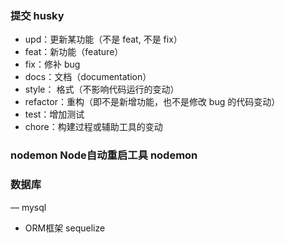 ### 提交 husky

- upd：更新某功能（不是 feat, 不是 fix）
- feat：新功能（feature）
- fix：修补 bug
- docs：文档（documentation）
- style： 格式（不影响代码运行的变动）
- refactor：重构（即不是新增功能，也不是修改 bug 的代码变动）
- test：增加测试
- chore：构建过程或辅助工具的变动

### nodemon  Node自动重启工具 nodemon

### 数据库
— mysql
- ORM框架 sequelize



